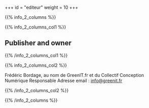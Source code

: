+++
id = "editeur"
weight = 10
+++

{{% info_2_columns %}}

{{% info_2_columns_col1 %}}

## Publisher and owner

{{% /info_2_columns_col1 %}}

{{% info_2_columns_col2 %}}

Frédéric Bordage, au nom de GreenIT.fr et du Collectif Conception Numérique Responsable Adresse email : info@greenit.fr

{{% /info_2_columns_col2 %}}

{{% /info_2_columns %}}
